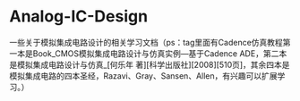 # Analog-IC-Design
一些关于模拟集成电路设计的相关学习文档（ps：tag里面有Cadence仿真教程第一本是Book_CMOS模拟集成电路设计与仿真实例—基于Cadence ADE，第二本是模拟集成电路设计与仿真_[何乐年 著][科学出版社][2008][510页]，其余四本是模拟集成电路的四本圣经，Razavi、Gray、Sansen、Allen，有兴趣可以扩展学习。）
